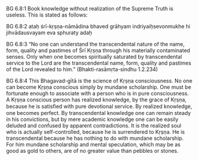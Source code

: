 BG 6.8:1	Book knowledge without realization of the Supreme Truth is useless. This is stated as follows:

BG 6.8:2	ataḥ śrī-kṛṣṇa-nāmādina bhaved grāhyam indriyaiḥsevonmukhe hi jihvādausvayam eva sphuraty adaḥ

BG 6.8:3	“No one can understand the transcendental nature of the name, form, quality and pastimes of Śrī Kṛṣṇa through his materially contaminated senses. Only when one becomes spiritually saturated by transcendental service to the Lord are the transcendental name, form, quality and pastimes of the Lord revealed to him.” (Bhakti-rasāmṛta-sindhu 1.2.234)

BG 6.8:4	This Bhagavad-gītā is the science of Kṛṣṇa consciousness. No one can become Kṛṣṇa conscious simply by mundane scholarship. One must be fortunate enough to associate with a person who is in pure consciousness. A Kṛṣṇa conscious person has realized knowledge, by the grace of Kṛṣṇa, because he is satisﬁed with pure devotional service. By realized knowledge, one becomes perfect. By transcendental knowledge one can remain steady in his convictions, but by mere academic knowledge one can be easily deluded and confused by apparent contradictions. It is the realized soul who is actually self-controlled, because he is surrendered to Kṛṣṇa. He is transcendental because he has nothing to do with mundane scholarship. For him mundane scholarship and mental speculation, which may be as good as gold to others, are of no greater value than pebbles or stones.